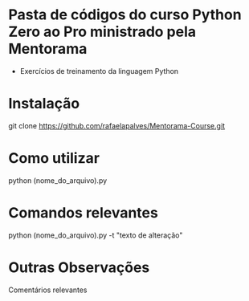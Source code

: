 # Pasta de códigos do curso Python Zero ao Pro ministrado pela Mentorama
 - Exercícios de treinamento da linguagem Python
# Instalação
git clone https://github.com/rafaelapalves/Mentorama-Course.git
# Como utilizar
python (nome_do_arquivo).py
# Comandos relevantes
python (nome_do_arquivo).py -t "texto de alteração"
# Outras Observações
Comentários relevantes